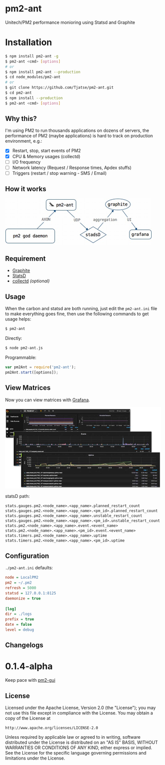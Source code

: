 # pm2-ant
Unitech/PM2 performance monioring using Statsd and Graphite

# Installation
```bash
$ npm install pm2-ant -g
$ pm2-ant <cmd> [options]
# or
$ npm install pm2-ant --production
$ cd node_modules/pm2-ant
# or
$ git clone https://github.com/Tjatse/pm2-ant.git
$ cd pm2-ant
$ npm install --production
$ pm2-ant <cmd> [options]
```

## Why this?
I'm using PM2 to run thousands applications on dozens of servers, the performance of PM2 (maybe applications) is hard to track on production environment, e.g.:
- [x] Restart, stop, start events of PM2
- [x] CPU & Memory usages (collectd)
- [ ] I/O frequency
- [ ] Network latency (Request / Response times, Apdex stuffs)
- [ ] Triggers (restart / stop warning - SMS / Email)

## How it works

![flows](imgs/flows.jpg)

## Requirement
- [Graphite](docs/graphite.md)
- [StatsD](docs/statsd.md)
- [collectd](docs/collectd.md) *(optional)*

## Usage
When the carbon and statsd are both running, just edit the `pm2-ant.ini` file to make everything goes fine, then use the following commands to get usage helps:
```bash
$ pm2-ant
```

Directly:
```bash
$ node pm2-ant.js
```

Programmable:
```javascript
var pm2Ant = require('pm2-ant');
pm2Ant.start([options]);
```

## View Matrices
Now you can view matrices with [Grafana](http://docs.grafana.org/installation/rpm/).

![flows](imgs/grafana.jpg)

statsD path:
```
stats.gauges.pm2.<node_name>.<app_name>.planned_restart_count
stats.gauges.pm2.<node_name>.<app_name>.<pm_id>.planned_restart_count
stats.gauges.pm2.<node_name>.<app_name>.unstable_restart_count
stats.gauges.pm2.<node_name>.<app_name>.<pm_id>.unstable_restart_count
stats.pm2.<node_name>.<app_name>.event.<event_name>
stats.pm2.<node_name>.<app_name>.<pm_id>.event.<event_name>
stats.timers.pm2.<node_name>.<app_name>.uptime
stats.timers.pm2.<node_name>.<app_name>.<pm_id>.uptime
```

## Configuration
`./pm2-ant.ini` defaults:
```ini
node = LocalPM2
pm2 = ~/.pm2
refresh = 5000
statsd = 127.0.0.1:8125
daemonize = true

[log]
dir = ./logs
prefix = true
date = false
level = debug
```

## Changelogs
# 0.1.4-alpha
Keep pace with [pm2-gui](/Tjatse/pm2-gui)

## License
Licensed under the Apache License, Version 2.0 (the "License");
you may not use this file except in compliance with the License.
You may obtain a copy of the License at

    http://www.apache.org/licenses/LICENSE-2.0

Unless required by applicable law or agreed to in writing, software
distributed under the License is distributed on an "AS IS" BASIS,
WITHOUT WARRANTIES OR CONDITIONS OF ANY KIND, either express or implied.
See the License for the specific language governing permissions and
limitations under the License.
